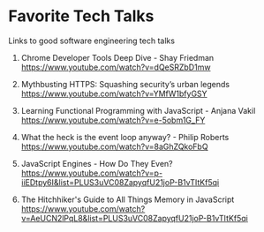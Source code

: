 # Favorite Tech Talks
Links to good software engineering tech talks

1. Chrome Developer Tools Deep Dive - Shay Friedman<br>
https://www.youtube.com/watch?v=dQeSRZbD1mw

2. Mythbusting HTTPS: Squashing security’s urban legends<br>
https://www.youtube.com/watch?v=YMfW1bfyGSY

3. Learning Functional Programming with JavaScript - Anjana Vakil<br>
https://www.youtube.com/watch?v=e-5obm1G_FY

5. What the heck is the event loop anyway? - Philip Roberts<br>
https://www.youtube.com/watch?v=8aGhZQkoFbQ

6. JavaScript Engines - How Do They Even?<br>
https://www.youtube.com/watch?v=p-iiEDtpy6I&list=PLUS3uVC08ZapyqfU21joP-B1vTItKf5qi

7. The Hitchhiker's Guide to All Things Memory in JavaScript<br>
https://www.youtube.com/watch?v=AeUCN2lPqL8&list=PLUS3uVC08ZapyqfU21joP-B1vTItKf5qi

